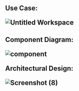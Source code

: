 <h2>Use Case:
            
  ![Untitled Workspace](https://user-images.githubusercontent.com/59175027/114693380-2a195f00-9d37-11eb-83fe-e22501ede6b6.jpg)
  
  
  <h2>Component Diagram:
            
   ![component](https://user-images.githubusercontent.com/59175027/114693595-651b9280-9d37-11eb-9379-c1eb57ca294e.png)
   
   
   
   Architectural Design:
   
   ![Screenshot (8)](https://user-images.githubusercontent.com/59175027/114693785-9300d700-9d37-11eb-96ca-d0857931ea16.png)



             
